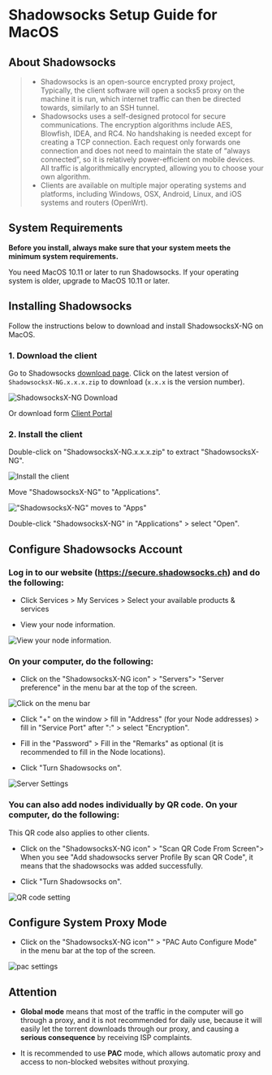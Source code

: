 # Shadowsocks Setup Guide for MacOS

## About Shadowsocks
>* Shadowsocks is an open-source encrypted proxy project, Typically, the client software will open a socks5 proxy on the machine it is run, which internet traffic can then be directed towards, similarly to an SSH tunnel.
>* Shadowsocks uses a self-designed protocol for secure communications. The encryption algorithms include AES, Blowfish, IDEA, and RC4. No handshaking is needed except for creating a TCP connection. Each request only forwards one connection and does not need to maintain the state of “always connected”, so it is relatively power-efficient on mobile devices. All traffic is algorithmically encrypted, allowing you to choose your own algorithm.
>* Clients are available on multiple major operating systems and platforms, including Windows, OSX, Android, Linux, and iOS systems and routers (OpenWrt).

## System Requirements
**Before you install, always make sure that your system meets the minimum system requirements.**

You need MacOS 10.11  or later to run Shadowsocks. If your operating system is older, upgrade to MacOS 10.11 or later.

## Installing Shadowsocks
Follow the instructions below to download and install ShadowsocksX-NG on MacOS.

### 1. Download the client

Go to Shadowsocks [download page](https://github.com/shadowsocks/ShadowsocksX-NG/releases/).
Click on the latest version of `ShadowsocksX-NG.x.x.x.zip` to download (`x.x.x` is the version number).

![ShadowsocksX-NG Download](files/images/mac-shadowsockDownload.png)

Or download form [Client Portal](https://secure.shadowsocks.ch/index.php?rp=/download/category/1/Shadowsocks-.html)


### 2. Install the client

Double-click on "ShadowsocksX-NG.x.x.x.zip" to extract "ShadowsocksX-NG".

![Install the client](files/images/mac-shadowsocksIcon.png)

Move "ShadowsocksX-NG" to "Applications".

!["ShadowsocksX-NG" moves to "Apps"](files/images-en/mac-shadowsocksDrag.gif)

Double-click "ShadowsocksX-NG" in "Applications" > select "Open".

## Configure Shadowsocks Account

### Log in to our website (https://secure.shadowsocks.ch) and do the following:

* Click Services > My Services > Select your available products & services

* View your node information.

![View your node information. ](files/images-en/portal.png)

### On your computer, do the following:

* Click on the "ShadowsocksX-NG icon" > "Servers"> "Server preference" in the menu bar at the top of the screen.

![Click on the menu bar](files/images-en/mac-menubar.png)

* Click "+" on the window > fill in "Address" (for your Node addresses) > fill in "Service Port" after ":" > select "Encryption".

* Fill in the "Password"  > Fill in the "Remarks" as optional (it is recommended to fill in the
 Node locations).

* Click "Turn Shadowsocks on".

![Server Settings](files/images-en/mac-shadowsocksSetting.png)

### You can also add nodes individually by QR code. On your computer, do the following:

This QR code also applies to other clients.

* Click on the "ShadowsocksX-NG icon" > "Scan QR Code From Screen"> When you see "Add shadowsocks server Profile By scan QR Code", it means that the shadowsocks was added successfully.

* Click "Turn Shadowsocks on".

![QR code setting](files/images-en/mac-QR.png)

## Configure System Proxy Mode
* Click on the "ShadowsocksX-NG icon"" > "PAC Auto Configure Mode" in the menu bar at the top of the screen.

![pac settings](files/images-en/mac-pac.png)

## Attention
* **Global mode** means that most of the traffic in the computer will go through a proxy, and it is not recommended for daily use, because it will easily let the torrent downloads through our proxy, and causing a **serious consequence** by receiving ISP complaints.

* It is recommended to use **PAC** mode, which allows automatic proxy and access to non-blocked websites without proxying.
